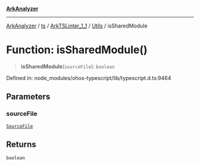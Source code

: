 [**ArkAnalyzer**](../../../../../../../../README.md)

***

[ArkAnalyzer](../../../../../../../../globals.md) / [ts](../../../../../README.md) / [ArkTSLinter\_1\_1](../../../README.md) / [Utils](../README.md) / isSharedModule

# Function: isSharedModule()

> **isSharedModule**(`sourceFile`): `boolean`

Defined in: node\_modules/ohos-typescript/lib/typescript.d.ts:9464

## Parameters

### sourceFile

[`SourceFile`](../../../../../interfaces/SourceFile.md)

## Returns

`boolean`
